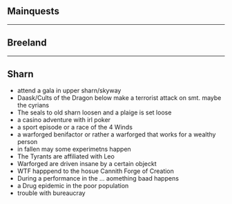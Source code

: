 ## Mainquests
___
## Breeland

___
## Sharn
- attend a gala in upper sharn/skyway
- Daask/Cults of the Dragon below make a terrorist attack on smt. maybe the cyrians
- The seals to old sharn loosen and a plaige is set loose
- a casino adventure with irl poker
- a sport episode or a race of the 4 Winds 
- a warforged benifactor or rather a warforged that works for a wealthy person
- in fallen may some experimetns happen
- The Tyrants are affiliated with Leo
- Warforged are driven insane by a certain objeckt
- WTF happpend to the hosue Cannith Forge of Creation
- During a performance in the ... aomething baad happens
- a Drug epidemic in the  poor population
-  trouble with bureaucray 